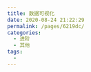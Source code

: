 ```yaml
---
title: 数据可视化
date: 2020-08-24 21:22:29
permalink: /pages/6219dc/
categories: 
  - 进阶
  - 其他
tags: 
  - 
---
```


